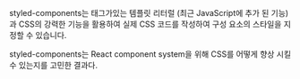 styled-components는 태그가있는 템플릿 리터럴 (최근 JavaScript에 추가 된 기능)과 CSS의 강력한 기능을 활용하여 실제 CSS 코드를 작성하여 구성 요소의 스타일을 지정할 수 있습니다.

styled-components는 React component system을 위해 CSS를 어떻게 향상 시킬 수 있는지를 고민한 결과다.

